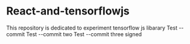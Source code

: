 # React-and-tensorflowjs

This repository is dedicated to experiment tensorflow js libarary
Test --commit 
Test --commit two
Test --commit three signed